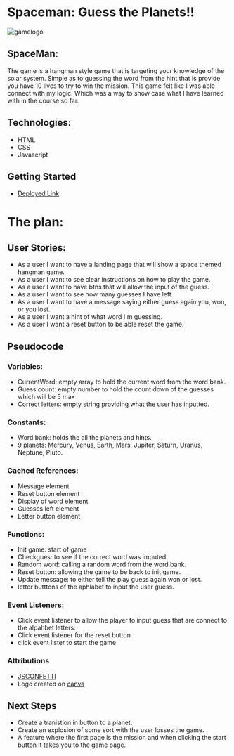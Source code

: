 # Spaceman: Guess the Planets!!

  
![gamelogo](https://i.postimg.cc/yNp6ZJsf/SPACE-MAN-Guess-the-PLanet.png)


## **SpaceMan:**
The game is a hangman style game that is targeting your knowledge of the solar system. 
Simple as to guessing the word from the hint that is provide you have 10 lives to try to win the mission. 
This game felt like I was able  connect with my logic. Which was a way to show case what I have learned with in the course so far. 


## **Technologies:**
- HTML
- CSS
- Javascript

## **Getting Started**
- [Deployed Link](https://jaeman308.github.io/SpaceMan_Guess_the_PLanet/)


# **The plan:**
## **User Stories:**
- As a user I want to have a landing page that will show a space themed hangman game.
- As a user I want to see clear instructions on how to play the game.
- As a user I want to have btns that will allow the input of the guess. 
- As a user I want to see how many guesses I have left. 
- As a user I want to have a message saying either guess again you, won, or you lost. 
- As a user I want a hint of what word I'm guessing. 
- As a user I want a reset button to be able reset the game. 

## **Pseudocode**

### **Variables:**

- CurrentWord: empty array to hold the current word from the word bank. 
- Guess count: empty number to hold the count down of the guesses which will be 5 max
- Correct letters: empty string  providing what the user has inputted. 


### **Constants:**

- Word bank: holds the all the planets and hints.
- 9 planets: Mercury, Venus, Earth, Mars, Jupiter, Saturn, Uranus, Neptune, Pluto.


### **Cached References:**
- Message element 
- Reset button element 
- Display of word element 
- Guesses left element
- Letter button element

### **Functions:**
- Init game: start of game  
- Checkgues:  to see if the  correct word was imputed 
- Random word: calling a random word from the word bank. 
- Reset button: allowing the game to be back to init game. 
- Update message: to either tell the play guess again won or lost.
- letter butttons of the aphlabet to input the user guess. 


### **Event Listeners:**

- Click event listener to allow the player to input guess that are connect to the alpahbet letters. 
- Click event listener for the reset button 
- click event lister to start the game

### **Attributions**
- [JSCONFETTI](https://www.npmjs.com/package/js-confetti)
- Logo created on [canva](https://www.canva.com/design/DAGNAF16nyQ/_R5ZjIjcCJusV10CvF_fCA/edit?utm_content=DAGNAF16nyQ&utm_campaign=designshare&utm_medium=link2&utm_source=sharebutton)


## **Next Steps**
- Create a tranistion in button to a planet. 
- Create an explosion of some sort with the user losses the game. 
- A feature where the first page is the mission and when clicking the start button it takes you to the game page. 